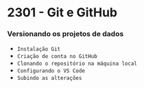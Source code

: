 # 2301 - Git e GitHub
### Versionando os projetos de dados

<!-- For full documentation visit [mkdocs.org](https://www.mkdocs.org). -->

<!-- ## Visualização -->

* `Instalação Git`
* `Criação de conta no GitHub`
* `Clonando o repositório na máquina local`
* `Configurando o VS Code`
* `Subindo as alterações`

<!-- * `mkdocs -h` - Print help message and exit. -->

<!-- ## Testando Quote Sentence
    
    Teste de caixa -->